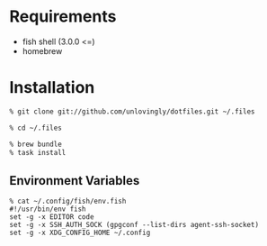 # Requirements

- fish shell (3.0.0 <=)
- homebrew

# Installation

```sh
% git clone git://github.com/unlovingly/dotfiles.git ~/.files
```

```sh
% cd ~/.files
```

```sh
% brew bundle
% task install
```

## Environment Variables

```fish
% cat ~/.config/fish/env.fish
#!/usr/bin/env fish
set -g -x EDITOR code
set -g -x SSH_AUTH_SOCK (gpgconf --list-dirs agent-ssh-socket)
set -g -x XDG_CONFIG_HOME ~/.config
```
